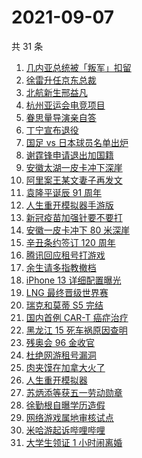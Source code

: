 # 2021-09-07

共 31 条

<!-- BEGIN ZHIHUSEARCH -->
<!-- 最后更新时间 Tue Sep 07 2021 19:06:48 GMT+0800 (China Standard Time) -->
1. [几内亚总统被「叛军」扣留](https://www.zhihu.com/search?q=几内亚)
1. [徐雷升任京东总裁](https://www.zhihu.com/search?q=京东)
1. [北航新生邢益凡](https://www.zhihu.com/search?q=邢益凡)
1. [杭州亚运会电竞项目](https://www.zhihu.com/search?q=亚运会)
1. [眷思量导演亲自答](https://www.zhihu.com/search?q=眷思量)
1. [丁宁宣布退役](https://www.zhihu.com/search?q=丁宁)
1. [国足 vs 日本球员名单出炉](https://www.zhihu.com/search?q=国足)
1. [谢霆锋申请退出加国籍](https://www.zhihu.com/search?q=谢霆锋)
1. [安徽太湖一皮卡冲下深崖](https://www.zhihu.com/search?q=安徽皮卡)
1. [阿里案王某文妻子再发文](https://www.zhihu.com/search?q=王某文妻子)
1. [袁隆平诞辰 91 周年 ](https://www.zhihu.com/search?q=袁隆平)
1. [人生重开模拟器手游版](https://www.zhihu.com/search?q=人生重开模拟器)
1. [新冠疫苗加强针要不要打](https://www.zhihu.com/search?q=新冠疫苗加强针)
1. [安徽一皮卡冲下 80 米深崖](https://www.zhihu.com/search?q=安徽太湖)
1. [辛丑条约签订 120 周年](https://www.zhihu.com/search?q=辛丑条约)
1. [腾讯回应租号打游戏](https://www.zhihu.com/search?q=腾讯游戏)
1. [余生请多指教撤档](https://www.zhihu.com/search?q=余生请多指教)
1. [iPhone 13 详细配置曝光](https://www.zhihu.com/search?q=iPhone13)
1. [LNG 最终晋级世界赛](https://www.zhihu.com/search?q=lng)
1. [瑞克和莫蒂 S5 完结](https://www.zhihu.com/search?q=瑞克和莫蒂)
1. [国内首例 CAR-T 癌症治疗](https://www.zhihu.com/search?q=CAR-T)
1. [黑龙江 15 死车祸原因查明](https://www.zhihu.com/search?q=黑龙江车祸)
1. [残奥会 96 金收官](https://www.zhihu.com/search?q=东京残奥会)
1. [杜绝网游租号漏洞](https://www.zhihu.com/search?q=网游租号)
1. [肉夹馍在加拿大火了](https://www.zhihu.com/search?q=肉夹馍)
1. [人生重开模拟器](https://www.zhihu.com/search?q=人生重开模拟器)
1. [苏炳添等获五一劳动勋章](https://www.zhihu.com/search?q=五一劳动勋章)
1. [徐勤根自曝学历造假](https://www.zhihu.com/search?q=人类高质量男性)
1. [网络游戏属地审核试点](https://www.zhihu.com/search?q=网络游戏)
1. [米哈游起诉哔哩哔哩](https://www.zhihu.com/search?q=哔哩哔哩)
1. [大学生领证 1 小时闹离婚](https://www.zhihu.com/search?q=大学生领证)
<!-- END ZHIHUSEARCH -->
